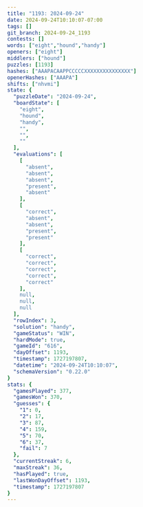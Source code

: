 ```yaml
---
title: "1193: 2024-09-24"
date: 2024-09-24T10:10:07-07:00
tags: []
git_branch: 2024-09-24_1193
contests: []
words: ["eight","hound","handy"]
openers: ["eight"]
middlers: ["hound"]
puzzles: [1193]
hashes: ["AAAPACAAPPCCCCCXXXXXXXXXXXXXXX"]
openerHashes: ["AAAPA"]
shifts: ["nhvmi"]
state: {
  "puzzleDate": "2024-09-24",
  "boardState": [
    "eight",
    "hound",
    "handy",
    "",
    "",
    ""
  ],
  "evaluations": [
    [
      "absent",
      "absent",
      "absent",
      "present",
      "absent"
    ],
    [
      "correct",
      "absent",
      "absent",
      "present",
      "present"
    ],
    [
      "correct",
      "correct",
      "correct",
      "correct",
      "correct"
    ],
    null,
    null,
    null
  ],
  "rowIndex": 3,
  "solution": "handy",
  "gameStatus": "WIN",
  "hardMode": true,
  "gameId": "616",
  "dayOffset": 1193,
  "timestamp": 1727197807,
  "datetime": "2024-09-24T10:10:07",
  "schemaVersion": "0.22.0"
}
stats: {
  "gamesPlayed": 377,
  "gamesWon": 370,
  "guesses": {
    "1": 0,
    "2": 17,
    "3": 87,
    "4": 159,
    "5": 70,
    "6": 37,
    "fail": 7
  },
  "currentStreak": 6,
  "maxStreak": 36,
  "hasPlayed": true,
  "lastWonDayOffset": 1193,
  "timestamp": 1727197807
}
---
```

<!-- more -->
